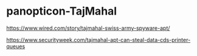 # panopticon-TajMahal

https://www.wired.com/story/tajmahal-swiss-army-spyware-apt/

https://www.securityweek.com/tajmahal-apt-can-steal-data-cds-printer-queues
